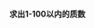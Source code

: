 #### 求出1-100以内的质数
<script>
　　/*1-100所有的质数*/
　　var i = 0;
　　var j = 0;

　　for(i = 1; i <= 100; i++)
　　{
　　var count = 0; //计数器，注意不能写到外面去

　　for(j = 1; j <= i; j++)
　　{
　　if(i % j == 0)
　　{
　　count++;
　　}
　　}

　　//只有两个约数的话,就说明是质数。
　　if(count == 2)
　　{
　　document.write(i+"&nbsp");
　　}
　　}
</script>